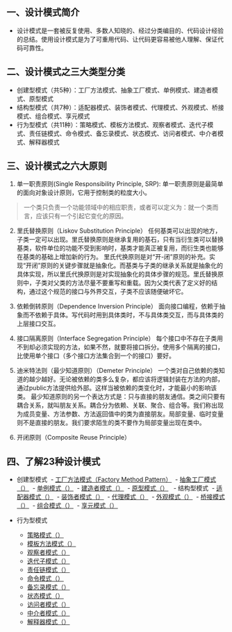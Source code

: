 ## 一、设计模式简介
- 设计模式是一套被反复使用、多数人知晓的、经过分类编目的、代码设计经验的总结。使用设计模式是为了可重用代码、让代码更容易被他人理解、保证代码可靠性。

## 二、设计模式之三大类型分类
- 创建型模式（共5种）：工厂方法模式、抽象工厂模式、单例模式、建造者模式、原型模式
- 结构型模式（共7种）：适配器模式、装饰者模式、代理模式、外观模式、桥接模式、组合模式、享元模式
- 行为型模式（共11种）：策略模式、模板方法模式、观察者模式、迭代子模式、责任链模式、命令模式、备忘录模式、状态模式、访问者模式、中介者模式、解释器模式

## 三、设计模式之六大原则
1. 单一职责原则(Single Responsibility Principle, SRP):
单一职责原则是最简单的面向对象设计原则，它用于控制类的粒度大小。
> 一个类只负责一个功能领域中的相应职责，或者可以定义为：就一个类而言，应该只有一个引起它变化的原因。

2. 里氏替换原则（Liskov Substitution Principle）
任何基类可以出现的地方，子类一定可以出现。里氏替换原则是继承复用的基石，只有当衍生类可以替换基类，软件单位的功能不受到影响时，基类才能真正被复用，而衍生类也能够在基类的基础上增加新的行为。
里氏代换原则是对“开-闭”原则的补充。实现“开闭”原则的关键步骤就是抽象化。而基类与子类的继承关系就是抽象化的具体实现，所以里氏代换原则是对实现抽象化的具体步骤的规范。里氏替换原则中，子类对父类的方法尽量不要重写和重载。因为父类代表了定义好的结构，通过这个规范的接口与外界交互，子类不应该随便破坏它。

3. 依赖倒转原则（Dependence Inversion Principle）
面向接口编程，依赖于抽象而不依赖于具体。写代码时用到具体类时，不与具体类交互，而与具体类的上层接口交互。

4. 接口隔离原则（Interface Segregation Principle）
每个接口中不存在子类用不到却必须实现的方法，如果不然，就要将接口拆分。使用多个隔离的接口，比使用单个接口（多个接口方法集合到一个的接口）要好。

5. 迪米特法则（最少知道原则）（Demeter Principle）
一个类对自己依赖的类知道的越少越好。无论被依赖的类多么复杂，都应该将逻辑封装在方法的内部，通过public方法提供给外部。这样当被依赖的类变化时，才能最小的影响该类。
最少知道原则的另一个表达方式是：只与直接的朋友通信。类之间只要有耦合关系，就叫朋友关系。耦合分为依赖、关联、聚合、组合等。我们称出现为成员变量、方法参数、方法返回值中的类为直接朋友。局部变量、临时变量则不是直接的朋友。我们要求陌生的类不要作为局部变量出现在类中。

6. 开闭原则（Composite Reuse Principle）

## 四、了解23种设计模式
- 创建型模式
  - [工厂方法模式（Factory Method Pattern）]()
  - [抽象工厂模式（）]()
  - [单例模式（）]()
  - [建造者模式（）]()
  - [原型模式（）]()
  
- 结构型模式
  - [适配器模式（）]()
  - [装饰者模式（）]()
  - [代理模式（）]()
  - [外观模式（）]()
  - [桥接模式（）]()
  - [组合模式（）]()
  - [享元模式（）]()

- 行为型模式
  - [策略模式（）]()
  - [模板方法模式（）]()
  - [观察者模式（）]()
  - [迭代子模式（）]()
  - [责任链模式（）]()
  - [命令模式（）]()
  - [备忘录模式（）]()
  - [状态模式（）]()
  - [访问者模式（）]()
  - [中介者模式（）]()
  - [解释器模式（）]()
  
